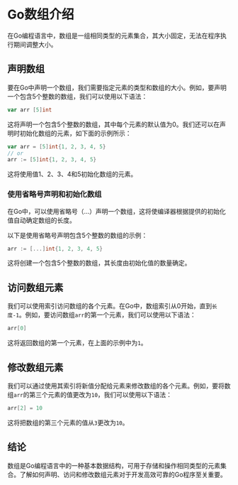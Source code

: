 # Go数组介绍

在Go编程语言中，数组是一组相同类型的元素集合，其大小固定，无法在程序执行期间调整大小。

## 声明数组

要在Go中声明一个数组，我们需要指定元素的类型和数组的大小。例如，要声明一个包含5个整数的数组，我们可以使用以下语法：

```go
var arr [5]int
```

这将声明一个包含5个整数的数组，其中每个元素的默认值为0。我们还可以在声明时初始化数组的元素，如下面的示例所示：

```go
var arr = [5]int{1, 2, 3, 4, 5}
// or
arr := [5]int{1, 2, 3, 4, 5}
```

这将使用值1、2、3、4和5初始化数组的元素。

### 使用省略号声明和初始化数组

在Go中，可以使用省略号（...）声明一个数组，这将使编译器根据提供的初始化值自动确定数组的长度。

以下是使用省略号声明包含5个整数的数组的示例：

```go
arr := [...]int{1, 2, 3, 4, 5}
```

这将创建一个包含5个整数的数组，其长度由初始化值的数量确定。

## 访问数组元素

我们可以使用索引访问数组的各个元素。在Go中，数组索引从0开始，直到`长度-1`。例如，要访问数组`arr`的第一个元素，我们可以使用以下语法：

```go
arr[0]
```

这将返回数组的第一个元素，在上面的示例中为`1`。

## 修改数组元素

我们可以通过使用其索引将新值分配给元素来修改数组的各个元素。例如，要将数组`arr`的第三个元素的值更改为`10`，我们可以使用以下语法：

```go
arr[2] = 10
```

这将把数组的第三个元素的值从`3`更改为`10`。

## 结论

数组是Go编程语言中的一种基本数据结构，可用于存储和操作相同类型的元素集合。了解如何声明、访问和修改数组元素对于开发高效可靠的Go程序至关重要。
